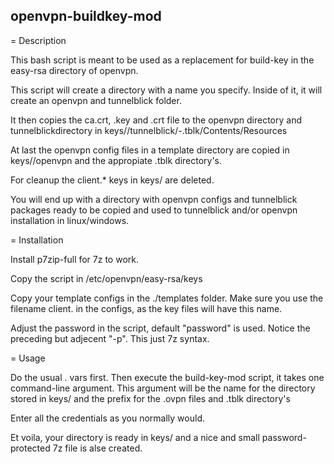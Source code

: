 openvpn-buildkey-mod
--------------------

= Description

This bash script is meant to be used as a replacement for build-key in the easy-rsa directory of openvpn.

This script will create a directory with a name you specify. Inside of it, it will create an openvpn and tunnelblick folder.

It then copies the ca.crt, .key and .crt file to the openvpn directory and tunnelblickdirectory in keys/<name>/tunnelblick/<name>-<openvpn config>.tblk/Contents/Resources

At last the openvpn config files in a template directory are copied in keys/<name>/openvpn and the appropiate .tblk directory's.

For cleanup the client.* keys in keys/ are deleted.

You will end up with a directory with openvpn configs and tunnelblick packages ready to be copied and used to tunnelblick and/or openvpn installation in linux/windows.

= Installation

Install p7zip-full for 7z to work.

Copy the script in /etc/openvpn/easy-rsa/keys

Copy your template configs in the ./templates folder. Make sure you use the filename client.<extension> in the configs, as the key files will have this name.

Adjust the password in the script, default "password" is used. Notice the preceding but adjecent "-p". This just 7z syntax.

= Usage

Do the usual . vars first. Then execute the build-key-mod script, it takes one command-line argument. This argument will be the name for the directory stored in keys/ and the prefix for the .ovpn files and .tblk directory's

Enter all the credentials as you normally would.

Et voila, your directory is ready in keys/ and a nice and small password-protected 7z file is alse created.
